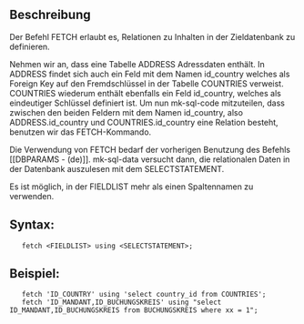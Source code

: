 ## Beschreibung

Der Befehl FETCH erlaubt es, Relationen zu Inhalten in der Zieldatenbank zu definieren. 

Nehmen wir an, dass eine Tabelle ADDRESS Adressdaten enthält. In ADDRESS findet sich auch ein Feld mit dem Namen id_country welches als Foreign Key auf den Fremdschlüssel in der Tabelle COUNTRIES verweist. COUNTRIES wiederum enthält ebenfalls ein Feld id_country, welches als eindeutiger Schlüssel definiert ist. Um nun mk-sql-code mitzuteilen, dass zwischen den beiden Feldern mit dem Namen id_country, also ADDRESS.id_country und COUNTRIES.id_country eine Relation besteht, benutzen wir das FETCH-Kommando.

Die Verwendung von FETCH bedarf der vorherigen Benutzung des Befehls [[DBPARAMS - (de)]]. mk-sql-data versucht dann, die relationalen Daten in der Datenbank auszulesen mit dem SELECTSTATEMENT.

Es ist möglich, in der FIELDLIST mehr als einen Spaltennamen zu verwenden.

## Syntax:
```
   fetch <FIELDLIST> using <SELECTSTATEMENT>;
```

## Beispiel:

```
   fetch 'ID_COUNTRY' using 'select country_id from COUNTRIES';
   fetch 'ID_MANDANT,ID_BUCHUNGSKREIS' using "select ID_MANDANT,ID_BUCHUNGSKREIS from BUCHUNGSKREIS where xx = 1";
```

